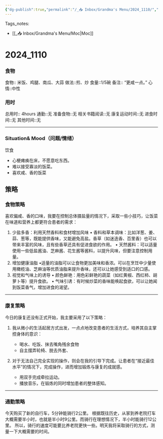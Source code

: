 ```yaml
---
{"dg-publish":true,"permalink":"/_📥 Inbox/Grandma's Menu/2024_1110/","tags":["🏥","养老院"]}
---
```


 Tags_notes:
 - [[_📥 Inbox/Grandma's Menu/Moc\|Moc]]
# 2024_1110
### 食物
食物:: 米饭、鸡腿、南瓜、大蒜
做法::煎、炒
食量::1/5碗
备注:: “更咸一点。”
心情::中性

### 用时
总用时:: 4hours
通勤::无
准备食物::无
相关书籍阅读::无
康复运动时间::无
进食时间::无
其他时间::无

---
### Situation& Mood（问题/情绪）
饮食
- 心梗瘫痪在床，不愿意吃东西。
- 难以接受寡淡的饭菜。
- 喜欢咸、香的饭菜
## 策略
### 食物策略
喜欢偏咸、香的口味，我要在控制总体摄盐量的情况下，采取一些小技巧，让饭菜在味道和营养上都更符合患者的需求：

1. 少盐多香：利用天然香料和食材增加风味
	•	香料和草本调味：比如洋葱、姜、蒜、葱等，既能提供香味，又能避免高盐。香草（如迷迭香、百里香）也可以带来丰富的风味，且有些香草还具有促进食欲的作用。
	•	天然酱料：可以适量使用一些低盐酱油、芝麻酱、花生酱等酱料，以提升风味，但要注意控制用量。
2. 增加健康油脂
	•适量的油脂可以让食物更加美味和香浓。可以在烹饪中少量使用橄榄油、芝麻油等优质油脂来提升香味，还可以让她感受到适口的口感。
3. 视觉和气味上的诱导
	•	颜色鲜艳：用色彩鲜艳的蔬菜（如红黄椒、西红柿、胡萝卜等）提升食欲。
	•	气味引诱：有时候炒菜的香味能唤起食欲，可以让她闻到饭菜香气，增加进食的渴望。
---
### 康复策略
今日的康复还没有正式开始，我主要采用了以下策略：
1. 我从微小的生活起居方式出发，一点点地改变患者的生活方式，培养其自主掌控身体的意识：
	- 喝水、吃饭、抹去嘴角残余食物
	- 自主摆弄轮椅、脱去外套、

2. 对于无法自己完全实现的操作，则会在我的引导下完成。让患者在“接近最佳水平”的情况下，完成操作，进而增加锻炼与康复的成就感。
	- 用双手完成牵拉运动。
	- 播放音乐，在锻炼的同时增加患者的整体感知。 
---
### 通勤策略
今天购买了新的自行车，5分钟能骑行2公里。
根据既往历史，从家到养老院打车大概需要半小时，也就是半小时9公里。而骑行在理想情况下，半小时能骑行12公里。
所以，骑行的速度可能要比养老院更快一些。明天我将采取骑行的方式，测量一下大概需要的时间。